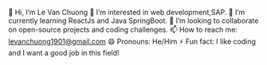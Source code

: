 👋 Hi, I’m Le Van Chuong
👀 I’m interested in web development,SAP.
🌱 I’m currently learning ReactJs and Java SpringBoot.
💞️ I’m looking to collaborate on open-source projects and coding challenges.
📫 How to reach me: levanchuong1901@gmail.com
😄 Pronouns: He/Him
⚡ Fun fact: I like coding and I want a good job in this field! 

<!---
levanchuong19/levanchuong19 is a ✨ special ✨ repository because its `README.md` (this file) appears on your GitHub profile.
You can click the Preview link to take a look at your changes.
--->
